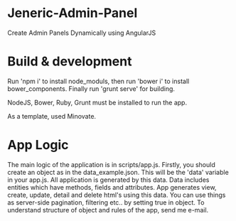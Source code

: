 # Jeneric-Admin-Panel
Create Admin Panels Dynamically using AngularJS

# Build & development

Run 'npm i' to install node_moduls, then run 'bower i' to install bower_components.
Finally run 'grunt serve' for building.

NodeJS, Bower, Ruby, Grunt must be installed to run the app.

As a template, used Minovate.

# App Logic

The main logic of the application is in scripts/app.js. 
Firstly, you should create an object as in the data_example.json. This will be the 'data' variable in your app.js. 
All application is generated by this data. Data includes entities which have methods, fields and attributes.
App generates view, create, update, detail and delete html's using this data. You can use things as server-side pagination, filtering etc.. by setting true in object. To understand structure of object and rules of the app, send me e-mail.
